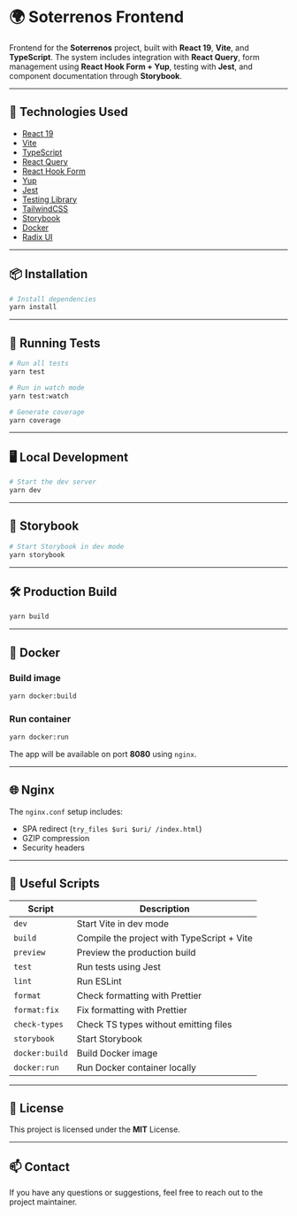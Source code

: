 # 🌍 Soterrenos Frontend

Frontend for the **Soterrenos** project, built with **React 19**, **Vite**, and **TypeScript**. The system includes integration with **React Query**, form management using **React Hook Form + Yup**, testing with **Jest**, and component documentation through **Storybook**.

---

## 🚀 Technologies Used

- [React 19](https://react.dev/)
- [Vite](https://vitejs.dev/)
- [TypeScript](https://www.typescriptlang.org/)
- [React Query](https://tanstack.com/query/latest)
- [React Hook Form](https://react-hook-form.com/)
- [Yup](https://github.com/jquense/yup)
- [Jest](https://jestjs.io/)
- [Testing Library](https://testing-library.com/)
- [TailwindCSS](https://tailwindcss.com/)
- [Storybook](https://storybook.js.org/)
- [Docker](https://www.docker.com/)
- [Radix UI](https://www.radix-ui.com/)

---

## 📦 Installation

```bash
# Install dependencies
yarn install
```

---

## 🧪 Running Tests

```bash
# Run all tests
yarn test

# Run in watch mode
yarn test:watch

# Generate coverage
yarn coverage
```

---

## 🖥️ Local Development

```bash
# Start the dev server
yarn dev
```

---

## 📘 Storybook

```bash
# Start Storybook in dev mode
yarn storybook
```

---

## 🛠️ Production Build

```bash
yarn build
```

---

## 🐳 Docker

### Build image

```bash
yarn docker:build
```

### Run container

```bash
yarn docker:run
```

The app will be available on port **8080** using `nginx`.

---

## 🌐 Nginx

The `nginx.conf` setup includes:

- SPA redirect (`try_files $uri $uri/ /index.html`)
- GZIP compression
- Security headers

---

## 🧾 Useful Scripts

| Script         | Description                                |
| -------------- | ------------------------------------------ |
| `dev`          | Start Vite in dev mode                     |
| `build`        | Compile the project with TypeScript + Vite |
| `preview`      | Preview the production build               |
| `test`         | Run tests using Jest                       |
| `lint`         | Run ESLint                                 |
| `format`       | Check formatting with Prettier             |
| `format:fix`   | Fix formatting with Prettier               |
| `check-types`  | Check TS types without emitting files      |
| `storybook`    | Start Storybook                            |
| `docker:build` | Build Docker image                         |
| `docker:run`   | Run Docker container locally               |

---

## 📝 License

This project is licensed under the **MIT** License.

---

## 📫 Contact

If you have any questions or suggestions, feel free to reach out to the project maintainer.
